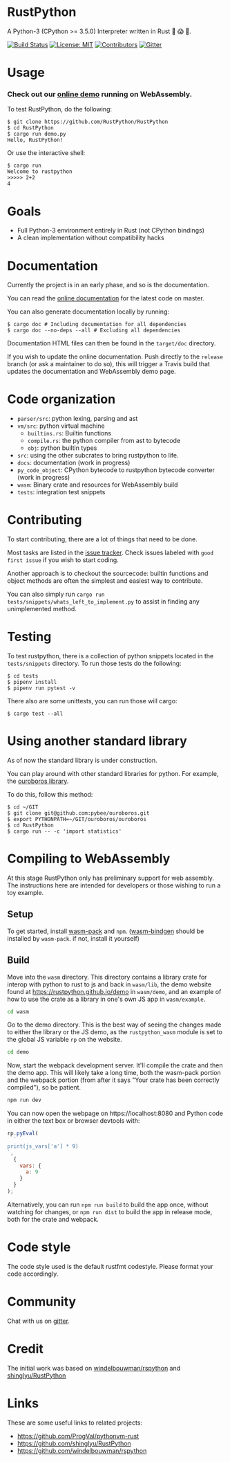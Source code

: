 # RustPython

A Python-3 (CPython >= 3.5.0) Interpreter written in Rust :snake: :scream: :metal:.

[![Build Status](https://travis-ci.org/RustPython/RustPython.svg?branch=master)](https://travis-ci.org/RustPython/RustPython)
[![License: MIT](https://img.shields.io/badge/License-MIT-green.svg)](https://opensource.org/licenses/MIT)
[![Contributors](https://img.shields.io/github/contributors/RustPython/RustPython.svg)](https://github.com/RustPython/RustPython/graphs/contributors)
[![Gitter](https://badges.gitter.im/RustPython/Lobby.svg)](https://gitter.im/rustpython/Lobby)

# Usage

### Check out our [online demo](https://rustpython.github.io/demo/) running on WebAssembly.

To test RustPython, do the following:

    $ git clone https://github.com/RustPython/RustPython
    $ cd RustPython
    $ cargo run demo.py
    Hello, RustPython!

Or use the interactive shell:

    $ cargo run
    Welcome to rustpython
    >>>>> 2+2
    4

# Goals

- Full Python-3 environment entirely in Rust (not CPython bindings)
- A clean implementation without compatibility hacks

# Documentation

Currently the project is in an early phase, and so is the documentation.

You can read the [online documentation](https://rustpython.github.io/website/rustpython/index.html) for the latest code on master.

You can also generate documentation locally by running:

```shell
$ cargo doc # Including documentation for all dependencies
$ cargo doc --no-deps --all # Excluding all dependencies
```

Documentation HTML files can then be found in the `target/doc` directory.

If you wish to update the online documentation. Push directly to the `release` branch (or ask a maintainer to do so), this will trigger a Travis build that updates the documentation and WebAssembly demo page.

# Code organization

- `parser/src`: python lexing, parsing and ast
- `vm/src`: python virtual machine
  - `builtins.rs`: Builtin functions
  - `compile.rs`: the python compiler from ast to bytecode
  - `obj`: python builtin types
- `src`: using the other subcrates to bring rustpython to life.
- `docs`: documentation (work in progress)
- `py_code_object`: CPython bytecode to rustpython bytecode converter (work in progress)
- `wasm`: Binary crate and resources for WebAssembly build
- `tests`: integration test snippets

# Contributing

To start contributing, there are a lot of things that need to be done.

Most tasks are listed in the [issue tracker](https://github.com/RustPython/RustPython/issues).
Check issues labeled with `good first issue` if you wish to start coding.

Another approach is to checkout the sourcecode: builtin functions and object methods are often the simplest
and easiest way to contribute.

You can also simply run
`cargo run tests/snippets/whats_left_to_implement.py` to assist in finding any
unimplemented method.

# Testing

To test rustpython, there is a collection of python snippets located in the
`tests/snippets` directory. To run those tests do the following:

```shell
$ cd tests
$ pipenv install
$ pipenv run pytest -v
```

There also are some unittests, you can run those will cargo:

```shell
$ cargo test --all
```

# Using another standard library

As of now the standard library is under construction.

You can play around
with other standard libraries for python. For example,
the [ouroboros library](https://github.com/pybee/ouroboros).

To do this, follow this method:

```shell
$ cd ~/GIT
$ git clone git@github.com:pybee/ouroboros.git
$ export PYTHONPATH=~/GIT/ouroboros/ouroboros
$ cd RustPython
$ cargo run -- -c 'import statistics'
```

# Compiling to WebAssembly

At this stage RustPython only has preliminary support for web assembly. The instructions here are intended for developers or those wishing to run a toy example.

## Setup

To get started, install [wasm-pack](https://rustwasm.github.io/wasm-pack/installer/) and `npm`. ([wasm-bindgen](https://rustwasm.github.io/wasm-bindgen/whirlwind-tour/basic-usage.html) should be installed by `wasm-pack`. if not, install it yourself)

<!-- Using `rustup` add the compile target `wasm32-unknown-emscripten`. To do so you will need to have [rustup](https://rustup.rs/) installed.

```bash
rustup target add wasm32-unknown-emscripten
```

Next, install `emsdk`:

```bash
curl https://s3.amazonaws.com/mozilla-games/emscripten/releases/emsdk-portable.tar.gz | tar -zxv
cd emsdk-portable/
./emsdk update
./emsdk install sdk-incoming-64bit
./emsdk activate sdk-incoming-64bit
``` -->

## Build

Move into the `wasm` directory. This directory contains a library crate for interop
with python to rust to js and back in `wasm/lib`, the demo website found at
https://rustpython.github.io/demo in `wasm/demo`, and an example of how to use
the crate as a library in one's own JS app in `wasm/example`.

```sh
cd wasm
```

Go to the demo directory. This is the best way of seeing the changes made to either
the library or the JS demo, as the `rustpython_wasm` module is set to the global
JS variable `rp` on the website.

```sh
cd demo
```

Now, start the webpack development server. It'll compile the crate and then
the demo app. This will likely take a long time, both the wasm-pack portion and
the webpack portion (from after it says "Your crate has been correctly compiled"),
so be patient.

```sh
npm run dev
```

You can now open the webpage on https://localhost:8080 and Python code in either
the text box or browser devtools with:

```js
rp.pyEval(
  `
print(js_vars['a'] * 9)
`,
  {
    vars: {
      a: 9
    }
  }
);
```

Alternatively, you can run `npm run build` to build the app once, without watching
for changes, or `npm run dist` to build the app in release mode, both for the
crate and webpack.

# Code style

The code style used is the default rustfmt codestyle. Please format your code accordingly.

# Community

Chat with us on [gitter][gitter].

# Credit

The initial work was based on [windelbouwman/rspython](https://github.com/windelbouwman/rspython) and [shinglyu/RustPython](https://github.com/shinglyu/RustPython)

[gitter]: https://gitter.im/rustpython/Lobby

# Links

These are some useful links to related projects:

- https://github.com/ProgVal/pythonvm-rust
- https://github.com/shinglyu/RustPython
- https://github.com/windelbouwman/rspython
